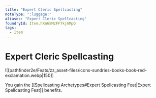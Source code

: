 ```yaml
---
title: "Expert Cleric Spellcasting"
noteType: ":luggage:"
aliases: "Expert Cleric Spellcasting"
foundryId: Item.hXnG8MzFF7kjAMpQ
tags:
  - Item
---
```


# Expert Cleric Spellcasting
![[pathfinder2e/Feats/zz_asset-files/icons-sundries-books-book-red-exclamation.webp|150]]

You gain the [[Spellcasting Archetypes#Expert Spellcasting Feat|Expert Spellcasting Feat]] benefits.
